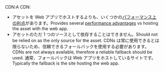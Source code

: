 <span data-ttu-id="556da-101">CDN:</span><span class="sxs-lookup"><span data-stu-id="556da-101">A CDN:</span></span>

* <span data-ttu-id="556da-102">アセットを Web アプリでホストするよりも、いくつかの[パフォーマンス上の利点](/office365/enterprise/content-delivery-networks#how-do-cdns-make-services-work-faster)があります。</span><span class="sxs-lookup"><span data-stu-id="556da-102">Provides several [performance advantages](/office365/enterprise/content-delivery-networks#how-do-cdns-make-services-work-faster) vs hosting the asset with the web app.</span></span>
* <span data-ttu-id="556da-103">アセットのただ 1 つのソースとして依存することはできません。</span><span class="sxs-lookup"><span data-stu-id="556da-103">Should not be relied on as the only source for the asset.</span></span> <span data-ttu-id="556da-104">CDNs は常に使用できるとは限らないため、信頼できるフォールバックを使用する必要があります。</span><span class="sxs-lookup"><span data-stu-id="556da-104">CDNs are not always available, therefore a reliable fallback should be used.</span></span> <span data-ttu-id="556da-105">通常、フォールバックは Web アプリをホストしているサイトです。</span><span class="sxs-lookup"><span data-stu-id="556da-105">Typically the fallback is the site hosting the web app.</span></span>